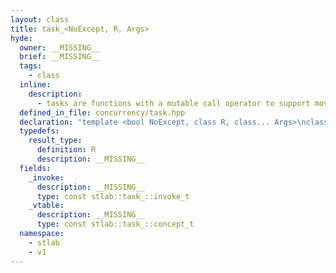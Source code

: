 ```yaml
---
layout: class
title: task_<NoExcept, R, Args>
hyde:
  owner: __MISSING__
  brief: __MISSING__
  tags:
    - class
  inline:
    description:
      - tasks are functions with a mutable call operator to support moving items through for single invocations.
  defined_in_file: concurrency/task.hpp
  declaration: "template <bool NoExcept, class R, class... Args>\nclass stlab::task_;"
  typedefs:
    result_type:
      definition: R
      description: __MISSING__
  fields:
    _invoke:
      description: __MISSING__
      type: const stlab::task_::invoke_t
    _vtable:
      description: __MISSING__
      type: const stlab::task_::concept_t
  namespace:
    - stlab
    - v1
---
```

